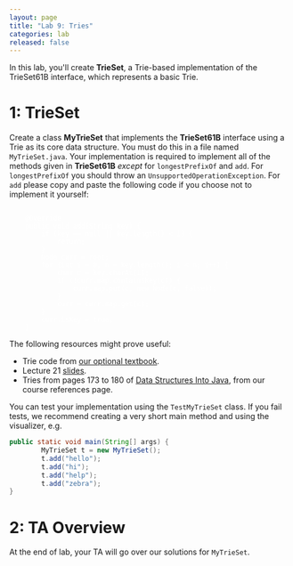 ```yaml
---
layout: page
title: "Lab 9: Tries"
categories: lab
released: false
---
```



In this lab, you'll create **TrieSet**, a Trie-based implementation of the TrieSet61B interface, which represents a basic Trie. 

1: TrieSet
=======

Create a class **MyTrieSet** that implements the **TrieSet61B** interface using a Trie as its core data structure. You must do this in a file named `MyTrieSet.java`. Your implementation is required to implement all of the methods given in **TrieSet61B** *except* for `longestPrefixOf` and `add`. For `longestPrefixOf` you should throw an `UnsupportedOperationException`. For `add` please copy and paste the following code if you choose not to implement it yourself:

<pre><code style="color:white">
    @Override
    public void add(String key) {
        if (key == null || key.length() < 1) {
            return;
        }
        Node curr = root;
        for (int i = 0, n = key.length(); i < n; i++) {
            char c = key.charAt(i);
            if (!curr.map.containsKey(c)) {
                curr.map.put(c, new Node(c, false));
            }
            curr = curr.map.get(c);
        }
        curr.isKey = true;
    }
</code></pre>


The following resources might prove useful:

* Trie code from [our optional textbook](https://algs4.cs.princeton.edu/52trie/TrieST.java.html).
* Lecture 21 [slides](https://docs.google.com/presentation/d/1yK88MIaVgAf3Pj-CMr_a4J_6KXCIQd-Fv4LvHDAghng/edit?usp=sharing).
* Tries from pages 173 to 180 of [Data Structures Into Java](http://www-inst.eecs.berkeley.edu/~cs61b/fa14/book2/data-structures.pdf), from our course references page.

You can test your implementation using the `TestMyTrieSet` class. If you fail tests, we recommend creating a very short main method and using the visualizer, e.g.

```java
public static void main(String[] args) {
        MyTrieSet t = new MyTrieSet();
        t.add("hello");
        t.add("hi");
        t.add("help");
        t.add("zebra");
}
```

2: TA Overview
====

At the end of lab, your TA will go over our solutions for `MyTrieSet`.
